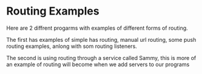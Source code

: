 # Routing Examples
Here are 2 diffrent progarms with examples of different forms of routing.

The first has examples of simple has routing, manual url routing, some push routing examples, anlong with som routing listeners.

The second is using routing through a service called Sammy, this is more of an example of routing will become when we add servers to our programs
